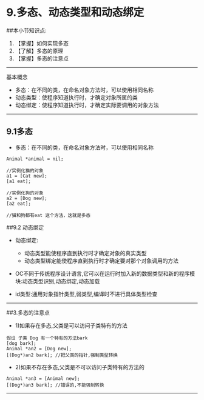 # 9.多态、动态类型和动态绑定
##本小节知识点:
1. 【掌握】如何实现多态
2. 【了解】多态的原理
3. 【掌握】多态的注意点





---
基本概念
- 多态：在不同的类，在命名对象方法时，可以使用相同名称
- 动态类型：使程序知道执行时，才确定对象所属的类
- 动态绑定：使程序知道执行时，才确定实际要调用的对象方法


---
## 9.1多态


- 多态：在不同的类，在命名对象方法时，可以使用相同名称

```objc
Animal *animal = nil;

//实例化猫的对象
a1 = [Cat new];
[a1 eat];

//实例化狗的对象
a2 = [Dog new];
[a2 eat];

//猫和狗都有eat 这个方法，这就是多态
```


##9.2 动态绑定
- 动态绑定:
    + 动态类型能使程序直到执行时才确定对象的真实类型
    + 动态类型绑定能使程序直到执行时才确定要对那个对象调用的方法


- OC不同于传统程序设计语言,它可以在运行时加入新的数据类型和新的程序模块:动态类型识别,动态绑定,动态加载
- id类型:通用对象指针类型,弱类型,编译时不进行具体类型检查

---

##3.多态的注意点
- 1)如果存在多态,父类是可以访问子类特有的方法

```objc
假设 子类 Dog 有一个特有的方法bark
[dog bark];
Animal *an2 = [Dog new];
[(Dog*)an2 bark]; //把父类的指针,强制类型转换

```

- 2)如果不存在多态,父类是不可以访问子类特有的方法的

```objc
Animal *an3 = [Animal new];
[(Dog*)an3 bark]; //错误的,不能强制转换
```
---
